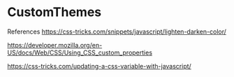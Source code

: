 # CustomThemes

References
https://css-tricks.com/snippets/javascript/lighten-darken-color/

https://developer.mozilla.org/en-US/docs/Web/CSS/Using_CSS_custom_properties

https://css-tricks.com/updating-a-css-variable-with-javascript/


